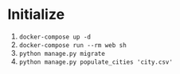 # Initialize
1. `docker-compose up -d`
2. `docker-compose run --rm web sh`
3. `python manage.py migrate`
4. `python manage.py populate_cities 'city.csv'`
